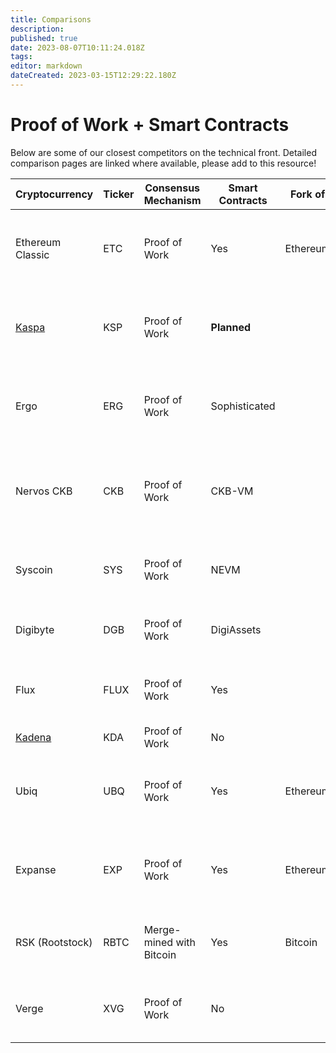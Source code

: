 ```yaml
---
title: Comparisons
description: 
published: true
date: 2023-08-07T10:11:24.018Z
tags: 
editor: markdown
dateCreated: 2023-03-15T12:29:22.180Z
---
```


# Proof of Work + Smart Contracts

Below are some of our closest competitors on the technical front. Detailed comparison pages are linked where available, please add to this resource!


| Cryptocurrency   | Ticker | Consensus Mechanism | Smart Contracts | Fork of                  | Notable Features                                  | Accounting Model | Community Distribution |
|------------------|--------|---------------------|-----------------|------------------------|---------------------------------------------------|------------------|------------------------|
| Ethereum Classic | ETC    | Proof of Work       | Yes             | Ethereum               | Ethereum's original chain, focus on immutability and decentralization | Account-based |
| [Kaspa](https://ergonaut.space/en/Community/Comparisons/KAS)           | KSP    | Proof of Work       | **Planned**             |                    | GHOSTDAG protocol, high throughput, and fast confirmation times | UTXO          | Unknown               |
| Ergo             | ERG    | Proof of Work       | Sophisticated             |                     | Sigma protocols, eUTXO model, and focus on financial contracts | eUTXO         | ~95%                  |
| Nervos CKB       | CKB    | Proof of Work       |  CKB-VM             |                   | Common Knowledge Base, layered architecture, and focus on scalability and security | UTXO | Unknown               |
| Syscoin          | SYS    | Proof of Work       | NEVM             |                    | Asset/token creation, decentralized marketplace, Z-DAG protocol | UTXO          | Unknown               |
| Digibyte         | DGB    | Proof of Work       | DigiAssets             |                     | Multi-algorithm mining, focus on security and decentralization | UTXO           | Unknown               |
| Flux             | FLUX   | Proof of Work       | Yes             |                    | Scalable infrastructure, parallel assets, and node incentivization | UTXO          | Unknown               |
| [Kadena](https://ergonaut.space/en/Community/Comparisons/KDA) | KDA    | Proof of Work       | No             |                |  | Account-based 
| Ubiq              | UBQ    | Proof of Work       | Yes             | Ethereum               | Ethereum fork with modified parameters, focus on stability and enterprise use | Account-based |
| Expanse           | EXP    | Proof of Work       | Yes             | Ethereum               | Ethereum fork, focus on decentralized applications and governance | Account-based |
| RSK (Rootstock)   | RBTC   | Merge-mined with Bitcoin | Yes      | Bitcoin                | Smart contracts on Bitcoin, secured by Bitcoin's mining power | Account-based |
| Verge             | XVG    | Proof of Work       | No              |                     | Focus on privacy, multi-algorithm mining, and fast transactions | UTXO |


